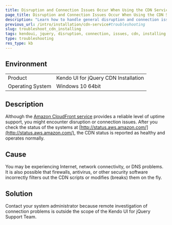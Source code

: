 ```yaml
---
title: Disruption and Connection Issues Occur When Using the CDN Services
page_title: Disruption and Connection Issues Occur When Using the CDN Services
description: "Learn how to handle general disruption and connection issues that occur when installing Kendo UI for jQuery by using the CDN services."
previous_url: /intro/installation/cdn-service#troubleshooting
slug: troubleshoot_cdn_installing
tags: kendoui, jquery, disruption, connection, issues, cdn, installing
type: troubleshooting
res_type: kb
---
```


## Environment

<table>
 <tr>
  <td>Product</td>
  <td>Kendo UI for jQuery CDN Installation</td>
 </tr>
 <tr>
  <td>Operating System</td>
  <td>Windows 10 64bit</td>
 </tr>
</table>

## Description

Although the [Amazon CloudFront service](https://aws.amazon.com/cloudfront/) provides a reliable level of uptime support, you might encounter disruption or connection issues. After you check the status of the systems at [http://status.aws.amazon.com/](http://status.aws.amazon.com/), the CDN status is reported as healthy and operates normally.

## Cause 

You may be experiencing Internet, network connectivity, or DNS problems. It is also possible that firewalls, antivirus, or other security software incorrectly filters out the CDN scripts or modifies (breaks) them on the fly.

## Solution

Contact your system administrator because remote investigation of connection problems is outside the scope of the Kendo UI for jQuery Support Team.
